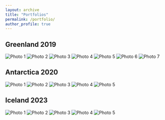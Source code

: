 ```yaml
---
layout: archive
title: "Portfolios"
permalink: /portfolio/
author_profile: true
---
```


## Greenland 2019

<div class="masonry-gallery">
  <img src="/images/greenland2019/photo1.png" alt="Photo 1">
  <img src="/images/greenland2019/photo2.png" alt="Photo 2">
  <img src="/images/greenland2019/photo3.png" alt="Photo 3">
  <img src="/images/greenland2019/photo4.png" alt="Photo 4">
  <img src="/images/greenland2019/photo5.png" alt="Photo 5">
  <img src="/images/greenland2019/photo6.png" alt="Photo 6">
  <img src="/images/greenland2019/photo7.png" alt="Photo 7">
</div>

## Antarctica 2020

<div class="masonry-gallery">
  <img src="/images/antarctica2020/photo1.png" alt="Photo 1">
  <img src="/images/antarctica2020/photo2.png" alt="Photo 2">
  <img src="/images/antarctica2020/photo3.png" alt="Photo 3">
  <img src="/images/antarctica2020/photo4.png" alt="Photo 4">
  <img src="/images/antarctica2020/photo5.png" alt="Photo 5">
</div>

## Iceland 2023

<div class="masonry-gallery">
  <img src="/images/iceland2022/photo1.png" alt="Photo 1">
  <img src="/images/iceland2022/photo2.png" alt="Photo 2">
  <img src="/images/iceland2022/photo3.png" alt="Photo 3">
  <img src="/images/iceland2022/photo4.png" alt="Photo 4">
  <img src="/images/iceland2022/photo5.png" alt="Photo 5">
</div>
